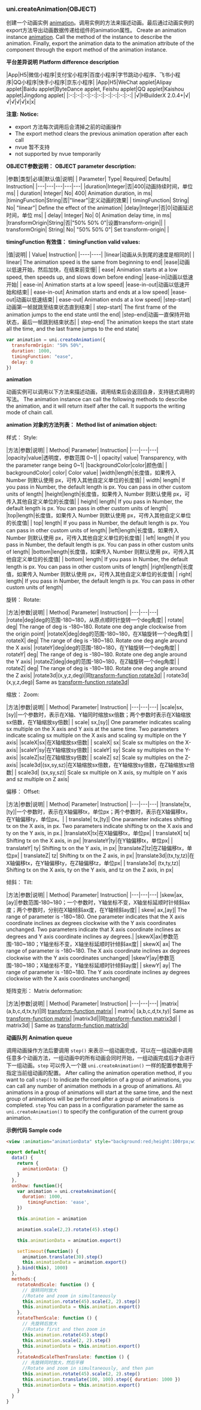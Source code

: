 ### uni.createAnimation(OBJECT)

创建一个动画实例 [animation](#animation)。调用实例的方法来描述动画。最后通过动画实例的export方法导出动画数据传递给组件的animation属性。
Create an animation instance [animation](#animation). Call the method of the instance to describe the animation. Finally, export the animation data to the animation attribute of the component through the export method of the animation instance.

**平台差异说明**
**Platform difference description**

|App|H5|微信小程序|支付宝小程序|百度小程序|字节跳动小程序、飞书小程序|QQ小程序|快手小程序|京东小程序|
|App|H5|WeChat applet|Alipay applet|Baidu applet|ByteDance applet, Feishu applet|QQ applet|Kaishou applet|Jingdong applet|
|:-:|:-:|:-:|:-:|:-:|:-:|:-:|:-:|:-:|
|√|HBuilderX 2.0.4+|√|√|√|√|√|x|x|

**注意:**
**Notice:**
- export 方法每次调用后会清掉之前的动画操作
- The export method clears the previous animation operation after each call
- nvue 暂不支持
- not supported by nvue temporarily

**OBJECT参数说明：**
**OBJECT parameter description:**

|参数|类型|必填|默认值|说明|
| Parameter| Type| Required| Defaults| Instruction|
|---|---|---|---|---|
|duration|Integer|否|400|动画持续时间，单位ms|
| duration| Integer| No| 400| Animation duration, in ms|
|timingFunction|String|否|"linear"|定义动画的效果|
| timingFunction| String| No| "linear"| Define the effect of the animation|
|delay|Integer|否|0|动画延迟时间，单位 ms|
| delay| Integer| No| 0| Animation delay time, in ms|
|transformOrigin|String|否|"50% 50% 0"|设置transform-origin||
| transformOrigin| String| No| "50% 50% 0"| Set transform-origin| |

**timingFunction 有效值：**
**timingFunction valid values:**

|值|说明|
| Value| Instruction|
|----|----|
|linear|动画从头到尾的速度是相同的|
| linear| The animation speed is the same from beginning to end|
|ease|动画以低速开始，然后加快，在结束前变慢|
| ease| Animation starts at a low speed, then speeds up, and slows down before ending|
|ease-in|动画以低速开始|
| ease-in| Animation starts at a low speed|
|ease-in-out|动画以低速开始和结束|
| ease-in-out| Animation starts and ends at a low speed|
|ease-out|动画以低速结束|
| ease-out| Animation ends at a low speed|
|step-start|动画第一帧就跳至结束状态直到结束|
| step-start| The first frame of the animation jumps to the end state until the end|
|step-end|动画一直保持开始状态，最后一帧跳到结束状态|
| step-end| The animation keeps the start state all the time, and the last frame jumps to the end state|

```javascript
var animation = uni.createAnimation({
  transformOrigin: "50% 50%",
  duration: 1000,
  timingFunction: "ease",
  delay: 0
})
```


**animation**

动画实例可以调用以下方法来描述动画，调用结束后会返回自身，支持链式调用的写法。
The animation instance can call the following methods to describe the animation, and it will return itself after the call. It supports the writing mode of chain call.

**animation 对象的方法列表：**
**Method list of animation object:**

样式：
Style:

|方法|参数|说明|
| Method| Parameter| Instruction|
|---|---|---|
|opacity|value|透明度，参数范围 0~1|
| opacity| value| Transparency, with the parameter range being 0~1|
|backgroundColor|color|颜色值|
| backgroundColor| color| Color value|
|width|length|长度值，如果传入 Number 则默认使用 px，可传入其他自定义单位的长度值|
| width| length| If you pass in Number, the default length is px. You can pass in other custom units of length|
|height|length|长度值，如果传入 Number 则默认使用 px，可传入其他自定义单位的长度值|
| height| length| If you pass in Number, the default length is px. You can pass in other custom units of length|
|top|length|长度值，如果传入 Number 则默认使用 px，可传入其他自定义单位的长度值|
| top| length| If you pass in Number, the default length is px. You can pass in other custom units of length|
|left|length|长度值，如果传入 Number 则默认使用 px，可传入其他自定义单位的长度值|
| left| length| If you pass in Number, the default length is px. You can pass in other custom units of length|
|bottom|length|长度值，如果传入 Number 则默认使用 px，可传入其他自定义单位的长度值|
| bottom| length| If you pass in Number, the default length is px. You can pass in other custom units of length|
|right|length|长度值，如果传入 Number 则默认使用 px，可传入其他自定义单位的长度值|
| right| length| If you pass in Number, the default length is px. You can pass in other custom units of length|


旋转：
Rotate:

|方法|参数|说明|
| Method| Parameter| Instruction|
|---|---|---|
|rotate|deg|deg的范围-180~180，从原点顺时针旋转一个deg角度|
| rotate| deg| The range of deg is -180~180. Rotate one deg angle clockwise from the origin point|
|rotateX|deg|deg的范围-180~180，在X轴旋转一个deg角度|
| rotateX| deg| The range of deg is -180~180. Rotate one deg angle around the X axis|
|rotateY|deg|deg的范围-180~180，在Y轴旋转一个deg角度|
| rotateY| deg| The range of deg is -180~180. Rotate one deg angle around the Y axis|
|rotateZ|deg|deg的范围-180~180，在Z轴旋转一个deg角度|
| rotateZ| deg| The range of deg is -180~180. Rotate one deg angle around the Z axis|
|rotate3d|(x,y,z,deg)|同[transform-function rotate3d](https://developer.mozilla.org/en-US/docs/Web/CSS/transform-function/rotate3d)|
| rotate3d| (x,y,z,deg)| Same as [transform-function rotate3d](https://developer.mozilla.org/en-US/docs/Web/CSS/transform-function/rotate3d)|

缩放：
Zoom:

|方法|参数|说明|
| Method| Parameter| Instruction|
|---|---|---|
|scale|sx,[sy]|一个参数时，表示在X轴、Y轴同时缩放sx倍数；两个参数时表示在X轴缩放sx倍数，在Y轴缩放sy倍数|
| scale| sx,\[sy]| One parameter indicates scaling sx multiple on the X axis and Y axis at the same time. Two parameters indicate scaling sx multiple on the X axis and scaling sy multiple on the Y axis|
|scaleX|sx|在X轴缩放sx倍数|
| scaleX| sx| Scale sx multiples on the X-axis|
|scaleY|sy|在Y轴缩放sy倍数|
| scaleY| sy| Scale sy multiples on the Y-axis|
|scaleZ|sz|在Z轴缩放sy倍数|
| scaleZ| sz| Scale sy multiples on the Z-axis|
|scale3d|(sx,sy,sz)|在X轴缩放sx倍数，在Y轴缩放sy倍数，在Z轴缩放sz倍数|
| scale3d| (sx,sy,sz)| Scale sx multiple on X axis, sy multiple on Y axis and sz multiple on Z axis|

偏移：
Offset:

|方法|参数|说明|
| Method| Parameter| Instruction|
|---|---|---|
|translate|tx,[ty]|一个参数时，表示在X轴偏移tx，单位px；两个参数时，表示在X轴偏移tx，在Y轴偏移ty，单位px。|
| translate| tx,\[ty]| One parameter indicates shifting tx on the X axis, in px. Two parameters indicate shifting tx on the X axis and ty on the Y axis, in px.|
|translateX|tx|在X轴偏移tx，单位px|
| translateX| tx| Shifting tx on the X axis, in px|
|translateY|ty|在Y轴偏移tx，单位px|
| translateY| ty| Shifting tx on the Y axis, in px|
|translateZ|tz|在Z轴偏移tx，单位px|
| translateZ| tz| Shifting tx on the Z axis, in px|
|translate3d|(tx,ty,tz)|在X轴偏移tx，在Y轴偏移ty，在Z轴偏移tz，单位px|
| translate3d| (tx,ty,tz)| Shifting tx on the X axis, ty on the Y axis, and tz on the Z axis, in px|

倾斜：
Tilt:

|方法|参数|说明|
| Method| Parameter| Instruction|
|---|---|---|
|skew|ax,[ay]|参数范围-180~180；一个参数时，Y轴坐标不变，X轴坐标延顺时针倾斜ax度；两个参数时，分别在X轴倾斜ax度，在Y轴倾斜ay度|
| skew| ax,\[ay]| The range of parameter is -180~180. One parameter indicates that the X axis coordinate inclines ax degrees clockwise with the Y axis coordinates unchanged. Two parameters indicate that X axis coordinate inclines ax degrees and Y axis coordinate inclines ay degrees.|
|skewX|ax|参数范围-180~180；Y轴坐标不变，X轴坐标延顺时针倾斜ax度|
| skewX| ax| The range of parameter is -180~180. The X axis coordinate inclines ax degrees clockwise with the Y axis coordinates unchanged|
|skewY|ay|参数范围-180~180；X轴坐标不变，Y轴坐标延顺时针倾斜ay度|
| skewY| ay| The range of parameter is -180~180. The Y axis coordinate inclines ay degrees clockwise with the X axis coordinates unchanged|

矩阵变形：
Matrix deformation:

|方法|参数|说明|
| Method| Parameter| Instruction|
|---|---|---|
|matrix|(a,b,c,d,tx,ty)|同	[transform-function matrix](https://developer.mozilla.org/en-US/docs/Web/CSS/transform-function/matrix)|
| matrix| (a,b,c,d,tx,ty)| Same as	[transform-function matrix](https://developer.mozilla.org/en-US/docs/Web/CSS/transform-function/matrix)|
|matrix3d||同[transform-function matrix3d](https://developer.mozilla.org/en-US/docs/Web/CSS/transform-function/matrix3d)|
| matrix3d| | Same as [transform-function matrix3d](https://developer.mozilla.org/en-US/docs/Web/CSS/transform-function/matrix3d)|

**动画队列**
**Animation queue**

调用动画操作方法后要调用 ```step()``` 来表示一组动画完成，可以在一组动画中调用任意多个动画方法，一组动画中的所有动画会同时开始，一组动画完成后才会进行下一组动画。```step``` 可以传入一个跟 ```uni.createAnimation()``` 一样的配置参数用于指定当前组动画的配置。
After calling the animation operation method, if you want to call `step()` to indicate the completion of a group of animations, you can call any number of animation methods in a group of animations. All animations in a group of animations will start at the same time, and the next group of animations will be performed after a group of animations is completed. `step` You can pass in a configuration parameter the same as `uni.createAnimation()` to specify the configuration of the current group animation.

**示例代码**
**Sample code**

```html
<view :animation="animationData" style="background:red;height:100rpx;width:100rpx"></view>
```

```javascript
export default{
  data() {
    return {
      animationData: {}
    }
  },
  onShow: function(){
    var animation = uni.createAnimation({
      duration: 1000,
        timingFunction: 'ease',
    })

    this.animation = animation

    animation.scale(2,2).rotate(45).step()

    this.animationData = animation.export()

    setTimeout(function() {
      animation.translate(30).step()
      this.animationData = animation.export()
    }.bind(this), 1000)
  },
  methods:{
    rotateAndScale: function () {
      // 旋转同时放大
      //Rotate and zoom in simultaneously
      this.animation.rotate(45).scale(2, 2).step()
      this.animationData = this.animation.export()
    },
    rotateThenScale: function () {
      // 先旋转后放大
      //Rotate first and then zoom in
      this.animation.rotate(45).step()
      this.animation.scale(2, 2).step()
      this.animationData = this.animation.export()
    },
    rotateAndScaleThenTranslate: function () {
      // 先旋转同时放大，然后平移
      //Rotate and zoom in simultaneously, and then pan
      this.animation.rotate(45).scale(2, 2).step()
      this.animation.translate(100, 100).step({ duration: 1000 })
      this.animationData = this.animation.export()
    }
  }
}
```